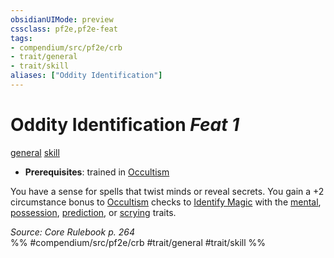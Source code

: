 ```yaml
---
obsidianUIMode: preview
cssclass: pf2e,pf2e-feat
tags:
- compendium/src/pf2e/crb
- trait/general
- trait/skill
aliases: ["Oddity Identification"]
---
```

# Oddity Identification  *Feat 1*  
[general](rules/traits/general.md)  [skill](rules/traits/skill.md)  

- **Prerequisites**: trained in [Occultism](compendium/skills.md#Occultism)

You have a sense for spells that twist minds or reveal secrets. You gain a +2 circumstance bonus to [Occultism](compendium/skills.md#Occultism) checks to [Identify Magic](rules/actions/identify-magic.md) with the [mental](rules/traits/mental.md), [possession](rules/traits/possession.md), [prediction](rules/traits/prediction.md), or [scrying](rules/traits/scrying.md) traits.

*Source: Core Rulebook p. 264*  
%% #compendium/src/pf2e/crb #trait/general #trait/skill %%